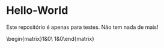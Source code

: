 # Hello-World
Este repositório é apenas para testes. Não tem nada de mais!

\begin{matrix}1&0\\
1&0\end{matrix}
